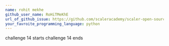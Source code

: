 ```yaml
---
name: rohit mekhe
github_user_name: RoHiTMeKhE
url_of_github_issue: https://github.com/scaleracademy/scaler-open-source-september-challenge/issues/322
your_favroite_programming_language: python
---
```


challenge 14 starts
challenge 14 ends